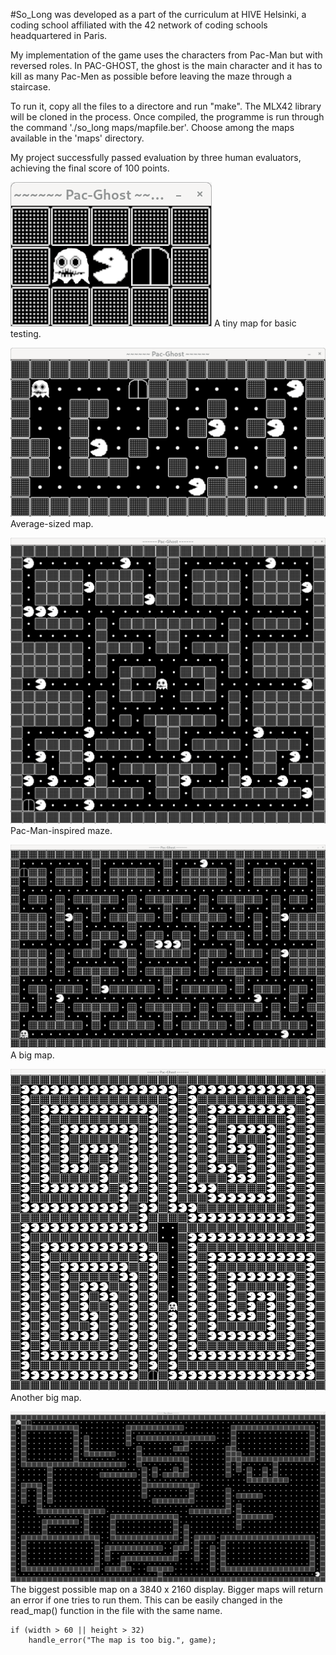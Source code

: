 #So_Long
was developed as a part of the curriculum at HIVE Helsinki, a coding school affiliated with the 42 network of coding schools headquartered in Paris.

My implementation of the game uses the characters from Pac-Man but with reversed roles. In PAC-GHOST, the ghost is the main character and it has to kill as many Pac-Men as possible before leaving the maze through a staircase. 

To run it, copy all the files to a directore and run "make". The MLX42 library will be cloned in the process. Once compiled, the programme is run through the command './so_long maps/mapfile.ber'. Choose among the maps available in the 'maps' directory.

My project successfully passed evaluation by three human evaluators, achieving the final score of 100 points.

![alt text](readme_imgs/tiny.png)
A tiny map for basic testing.

![alt text](readme_imgs/average.png)
Average-sized map.

![alt text](readme_imgs/pacman.png)
Pac-Man-inspired maze.

![alt text](readme_imgs/big.png)
A big map.

![alt text](readme_imgs/big2.png)
Another big map.

![alt text](readme_imgs/huge.png)
The biggest possible map on a 3840 x 2160 display.
Bigger maps will return an error if one tries to run them.
This can be easily changed in the read_map() function in the file with the same name.

```
if (width > 60 || height > 32)
	handle_error("The map is too big.", game);
```
